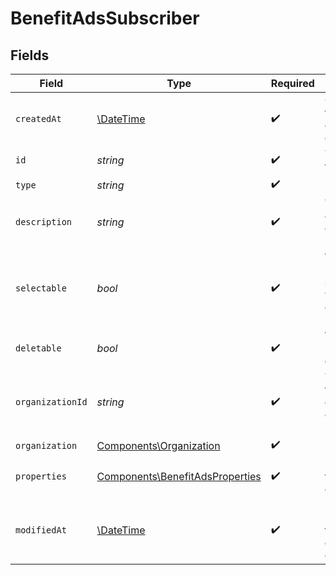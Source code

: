 # BenefitAdsSubscriber


## Fields

| Field                                                                              | Type                                                                               | Required                                                                           | Description                                                                        |
| ---------------------------------------------------------------------------------- | ---------------------------------------------------------------------------------- | ---------------------------------------------------------------------------------- | ---------------------------------------------------------------------------------- |
| `createdAt`                                                                        | [\DateTime](https://www.php.net/manual/en/class.datetime.php)                      | :heavy_check_mark:                                                                 | Creation timestamp of the object.                                                  |
| `id`                                                                               | *string*                                                                           | :heavy_check_mark:                                                                 | The ID of the benefit.                                                             |
| `type`                                                                             | *string*                                                                           | :heavy_check_mark:                                                                 | N/A                                                                                |
| `description`                                                                      | *string*                                                                           | :heavy_check_mark:                                                                 | The description of the benefit.                                                    |
| `selectable`                                                                       | *bool*                                                                             | :heavy_check_mark:                                                                 | Whether the benefit is selectable when creating a product.                         |
| `deletable`                                                                        | *bool*                                                                             | :heavy_check_mark:                                                                 | Whether the benefit is deletable.                                                  |
| `organizationId`                                                                   | *string*                                                                           | :heavy_check_mark:                                                                 | The ID of the organization owning the benefit.                                     |
| `organization`                                                                     | [Components\Organization](../../Models/Components/Organization.md)                 | :heavy_check_mark:                                                                 | N/A                                                                                |
| `properties`                                                                       | [Components\BenefitAdsProperties](../../Models/Components/BenefitAdsProperties.md) | :heavy_check_mark:                                                                 | Properties for a benefit of type `ads`.                                            |
| `modifiedAt`                                                                       | [\DateTime](https://www.php.net/manual/en/class.datetime.php)                      | :heavy_check_mark:                                                                 | Last modification timestamp of the object.                                         |